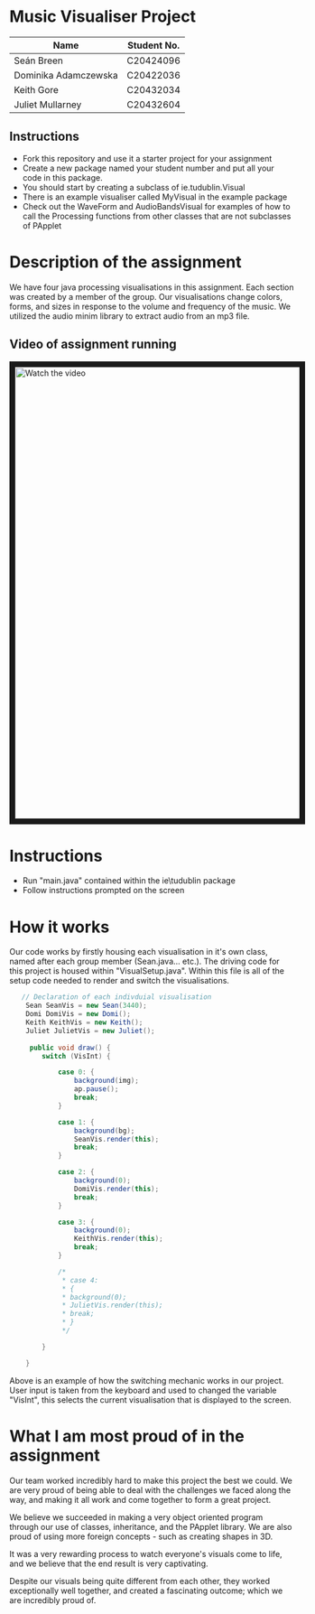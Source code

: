 # Music Visualiser Project
 
| Name | Student No. |
|-----------|-----------|
|Seán Breen | C20424096 |
|Dominika Adamczewska  | C20422036 |
|Keith Gore | C20432034 |
|Juliet Mullarney | C20432604 |

## Instructions
- Fork this repository and use it a starter project for your assignment
- Create a new package named your student number and put all your code in this package.
- You should start by creating a subclass of ie.tudublin.Visual
- There is an example visualiser called MyVisual in the example package
- Check out the WaveForm and AudioBandsVisual for examples of how to call the Processing functions from other classes that are not subclasses of PApplet

# Description of the assignment

We have four java processing visualisations in this assignment. Each section was created by a member of the group. Our visualisations change colors, forms, and sizes in response to the volume and frequency of the music. We utilized the audio minim library to extract audio from an mp3 file.

## Video of assignment running

<a href="https://youtu.be/JYBWuL0Xx7s?list=LL" target="_blank">
 <img src="https://img.youtube.com/vi/JYBWuL0Xx7s/1.jpg" alt="Watch the video" width="800" height="800" border="10" />
</a>



# Instructions
- Run "main.java" contained within the ie\tudublin package
- Follow instructions prompted on the screen

# How it works

Our code works by firstly housing each visualisation in it's own class, named after each group member (Sean.java... etc.). The driving code for this project is housed within "VisualSetup.java". Within this file is all of the setup code needed to render and switch the visualisations.

```Java
   // Declaration of each indivduial visualisation
    Sean SeanVis = new Sean(3440);
    Domi DomiVis = new Domi();
    Keith KeithVis = new Keith();
    Juliet JulietVis = new Juliet();
    
     public void draw() {
        switch (VisInt) {

            case 0: {
                background(img);
                ap.pause();
                break;
            }

            case 1: {
                background(bg);
                SeanVis.render(this);
                break;
            }

            case 2: {
                background(0);
                DomiVis.render(this);
                break;
            }

            case 3: {
                background(0);
                KeithVis.render(this);
                break;
            }

            /*
             * case 4:
             * {
             * background(0);
             * JulietVis.render(this);
             * break;
             * }
             */

        }

    }
```

Above is an example of how the switching mechanic works in our project. User input is taken from the keyboard and used to changed the variable "VisInt", this selects the current visualisation that is displayed to the screen.

# What I am most proud of in the assignment

Our team worked incredibly hard to make this project the best we could. We are very proud of being able to deal with the challenges we faced along the way, and making it all work and come together to form a great project.

We believe we succeeded in making a very object oriented program through our use of classes, inheritance, and the PApplet library. We are also proud of using more foreign concepts - such as creating shapes in 3D.

It was a very rewarding process to watch everyone's visuals come to life, and we believe that the end result is very captivating. 

Despite our visuals being quite different from each other, they worked exceptionally well together, and created a fascinating outcome; which we are incredibly proud of.


